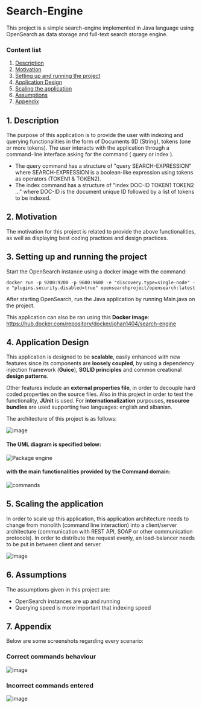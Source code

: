 # Search-Engine

This project is a simple search-engine implemented in Java language using OpenSearch as data storage and full-text search storage engine. 

### Content list

1. [ Description ](#desc)
2. [ Motivation ](#motivation)
3. [ Setting up and running the project ](#setup)
4. [ Application Design ](#design)
5. [ Scaling the application ](#scaleup)
6. [ Assumptions ](#assumptions)
7. [ Appendix ](#appendix)

<a name="desc"></a>
## 1. Description

The purpose of this application is to provide the user with indexing and querying functionalities in the form of Documents (ID (String), tokens (one or more tokens). The user interacts with the application through a command-line interface asking for the command ( query or index ). 
- The query command has a structure of "query SEARCH-EXPRESSION" where SEARCH-EXPRESSION is a boolean-like expression using tokens as operators (TOKEN1 & TOKEN2). 
- The index command has a structure of "index DOC-ID TOKEN1 TOKEN2 ..." where DOC-ID is the document unique ID followed by a list of tokens to be indexed.   

<a name="motivation"></a>
## 2. Motivation

The motivation for this project is related to provide the above functionalities, as well as displaying best coding practices and design practices. 

<a name="setup"></a>
## 3. Setting up and running the project

Start the OpenSearch instance using a docker image with the command:

```
docker run -p 9200:9200 -p 9600:9600 -e "discovery.type=single-node" -e "plugins.security.disabled=true" opensearchproject/opensearch:latest
```
After starting OpenSearch, run the Java application by running Main.java on the project. 

This application can also be ran using this **Docker image**: https://hub.docker.com/repository/docker/johan1404/search-engine

<a name="design"></a>
## 4. Application Design

This application is designed to be **scalable**, easily enhanced with new features since its components are **loosely coupled**, by using a dependency injection framework (**Guice**), **SOLID principles** and common creational **design patterns**.

Other features include an **external properties file**, in order to decouple hard coded properties on the source files. Also in this project in order to test the functionality, **JUnit** is used. For **internationalization** purpouses, **resource bundles** are used supporting two languages: english and albanian.

The architecture of this project is as follows:

![image](https://user-images.githubusercontent.com/28931298/161531680-8b15d892-c7bc-4976-9b66-869d94d67b9e.png)


#### The UML diagram is specified below:

![Package engine](https://user-images.githubusercontent.com/28931298/161523614-33bcfb67-c03f-46d4-b4f1-676c718c2683.png)


#### with the main functionalities provided by the Command domain: 

![commands](https://user-images.githubusercontent.com/28931298/161523805-3cd8da5e-d699-4336-8137-7211a5f2b840.png)



<a name="scaleup"></a>
## 5. Scaling the application

In order to scale up this application, this application architecture needs to change from monolith (command line interaction) into a client/server architecture (communication with REST API, SOAP or other communication protocols). In order to distribute the request evenly, an load-balancer needs to be put in between client and server. 

![image](https://user-images.githubusercontent.com/28931298/161528488-c182eafc-687e-4b90-ab92-f6202e63e7f7.png)


<a name="assumptions"></a>
## 6. Assumptions

The assumptions given in this project are: 
- OpenSearch instances are up and running
- Querying speed is more important that indexing speed


<a name="appendix"></a>
## 7. Appendix

Below are some screenshots regarding every scenario:

### Correct commands behaviour
![image](https://user-images.githubusercontent.com/28931298/161531406-ac150cda-2171-4c69-bea5-c77ac4aa1b66.png)

### Incorrect commands entered
![image](https://user-images.githubusercontent.com/28931298/161531537-9760ab74-fd4a-4198-8a4e-e945fbc34ab0.png)



